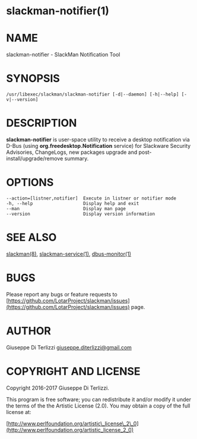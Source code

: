 # slackman-notifier(1)
# NAME

slackman-notifier - SlackMan Notification Tool

# SYNOPSIS

    /usr/libexec/slackman/slackman-notifier [-d|--daemon] [-h|--help] [-v|--version]

# DESCRIPTION

**slackman-notifier** is user-space utility to receive a desktop notification via
D-Bus (using **org.freedesktop.Notification** service) for Slackware Security
Advisories, ChangeLogs, new packages upgrade and post-install/upgrade/remove summary.

# OPTIONS

    --action=[listner,notifier]  Execute in listner or notifier mode
    -h, --help                   Display help and exit
    --man                        Display man page
    --version                    Display version information

# SEE ALSO

[slackman(8)](../8/slackman.md), [slackman-service(1)](../1/slackman-service.md), [dbus-monitor(1)](../1/dbus-monitor.md)

# BUGS

Please report any bugs or feature requests to 
[https://github.com/LotarProject/slackman/issues](https://github.com/LotarProject/slackman/issues) page.

# AUTHOR

Giuseppe Di Terlizzi <giuseppe.diterlizzi@gmail.com>

# COPYRIGHT AND LICENSE

Copyright 2016-2017 Giuseppe Di Terlizzi.

This program is free software; you can redistribute it and/or modify it
under the terms of the the Artistic License (2.0). You may obtain a
copy of the full license at:

[http://www.perlfoundation.org/artistic\_license\_2\_0](http://www.perlfoundation.org/artistic_license_2_0)
